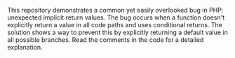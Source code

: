 This repository demonstrates a common yet easily overlooked bug in PHP: unexpected implicit return values. The bug occurs when a function doesn't explicitly return a value in all code paths and uses conditional returns. The solution shows a way to prevent this by explicitly returning a default value in all possible branches. Read the comments in the code for a detailed explanation. 